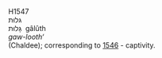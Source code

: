 H1547  
גּלוּת  
גָּלוּת ‎ gâlûth  
*gaw-looth‘*  
(Chaldee); corresponding to [1546](h1546) - captivity.  
